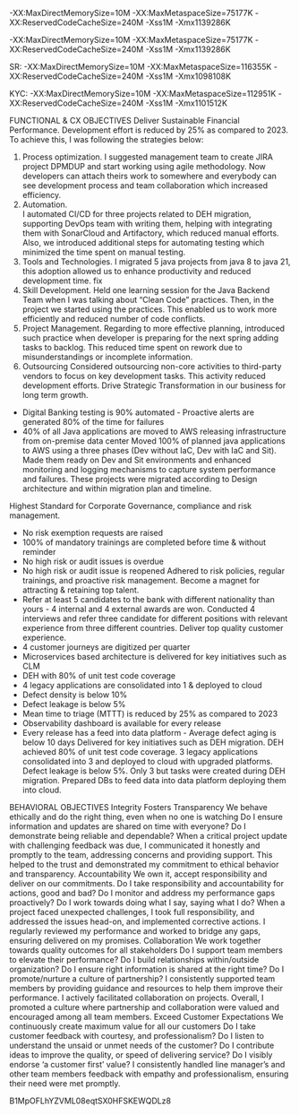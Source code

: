 -XX:MaxDirectMemorySize=10M -XX:MaxMetaspaceSize=75177K -XX:ReservedCodeCacheSize=240M -Xss1M -Xmx1139286K

-XX:MaxDirectMemorySize=10M -XX:MaxMetaspaceSize=75177K -XX:ReservedCodeCacheSize=240M -Xss1M -Xmx1139286K

SR:
-XX:MaxDirectMemorySize=10M -XX:MaxMetaspaceSize=116355K -XX:ReservedCodeCacheSize=240M -Xss1M -Xmx1098108K

KYC:
-XX:MaxDirectMemorySize=10M -XX:MaxMetaspaceSize=112951K -XX:ReservedCodeCacheSize=240M -Xss1M -Xmx1101512K

FUNCTIONAL & CX OBJECTIVES
Deliver Sustainable Financial Performance.
Development effort is reduced by 25% as compared to 2023.
To achieve this, I was following the strategies below:
1. Process optimization. I suggested management team to create JIRA project DPMDUP and start working using agile methodology. Now developers can attach theirs work to somewhere and everybody can see development process and team collaboration which increased efficiency.
2. Automation.  
I automated CI/CD for three projects related to DEH migration, supporting DevOps team with writing them, helping with integrating them with SonarCloud and Artifactory, which reduced manual efforts. Also, we introduced additional steps for automating testing which minimized the time spent on manual testing.
3. Tools and Technologies.
I migrated 5 java projects from java 8 to java 21, this adoption allowed us to enhance productivity and reduced development time. fix
4. Skill Development.
Held one learning session for the Java Backend Team when I was talking about “Clean Code” practices. Then, in the project we started using the practices. This enabled us to work more efficiently and reduced number of code conflicts.
5. Project Management.
Regarding to more effective planning, introduced such practice when developer is preparing for the next spring adding tasks to backlog. This reduced time spent on rework due to misunderstandings or incomplete information.
6. Outsourcing
Considered outsourcing non-core activities to third-party vendors to focus on key development tasks. This activity reduced development efforts.
Drive Strategic Transformation in our business for long term growth.
- Digital Banking testing is 90% automated - Proactive alerts are generated 80% of the time for failures 
- 40% of all Java applications are moved to AWS releasing infrastructure from on-premise data center
Moved 100% of planned java applications to AWS using a three phases (Dev without IaC, Dev with IaC and Sit). Made them ready on Dev and Sit environments and enhanced monitoring and logging mechanisms to capture system performance and failures. These projects were migrated according to Design architecture and within migration plan and timeline. 

Highest Standard for Corporate Governance, compliance and risk management.
- No risk exemption requests are raised 
- 100% of mandatory trainings are completed before time & without reminder 
- No high risk or audit issues is overdue 
- No high risk or audit issue is reopened
Adhered to risk policies, regular trainings, and proactive risk management.
Become a magnet for attracting & retaining top talent.
- Refer at least 5 candidates to the bank with different nationality than yours - 4 internal and 4 external awards are won.
Conducted 4 interviews and refer three candidate for different positions with relevant experience from three different countries.
Deliver top quality customer experience.
- 4 customer journeys are digitized per quarter 
- Microservices based architecture is delivered for key initiatives such as CLM
- DEH with 80% of unit test code coverage 
- 4 legacy applications are consolidated into 1 & deployed to cloud 
- Defect density is below 10% 
- Defect leakage is below 5% 
- Mean time to triage (MTTT) is reduced by 25% as compared to 2023 
- Observability dashboard is available for every release 
- Every release has a feed into data platform - Average defect aging is below 10 days
Delivered for key initiatives such as DEH migration. DEH achieved 80% of unit test code coverage. 3 legacy applications consolidated into 3 and deployed to cloud with upgraded platforms. Defect leakage is below 5%. Only 3 but tasks were created during DEH migration. Prepared DBs to feed data into data platform deploying them into cloud.

BEHAVIORAL OBJECTIVES
Integrity Fosters Transparency
We behave ethically and do the right thing, even when no one is watching Do I ensure information and updates are shared on time with everyone? Do I demonstrate being reliable and dependable?
When a critical project update with challenging feedback was due, I communicated it honestly and promptly to the team, addressing concerns and providing support. This helped to the trust and demonstrated my commitment to ethical behavior and transparency.
Accountability
We own it, accept responsibility and deliver on our commitments. Do I take responsibility and accountability for actions, good and bad? Do I monitor and address my performance gaps proactively? Do I work towards doing what I say, saying what I do?
When a project faced unexpected challenges, I took full responsibility, and addressed the issues head-on, and implemented corrective actions. I regularly reviewed my performance and worked to bridge any gaps, ensuring delivered on my promises.
Collaboration
We work together towards quality outcomes for all stakeholders Do I support team members to elevate their performance? Do I build relationships within/outside organization? Do I ensure right information is shared at the right time? Do I promote/nurture a culture of partnership?
I consistently supported team members by providing guidance and resources to help them improve their performance. I actively facilitated collaboration on projects. Overall, I promoted a culture where partnership and collaboration were valued and encouraged among all team members.
Exceed Customer Expectations
We continuously create maximum value for all our customers Do I take customer feedback with courtesy, and professionalism? Do I listen to understand the unsaid or unmet needs of the customer? Do I contribute ideas to improve the quality, or speed of delivering service? Do I visibly endorse ‘a customer first’ value?
I consistently handled line manager’s and other team members feedback with empathy and professionalism, ensuring their need were met promptly. 

B1MpOFLhYZVML08eqtSX0HFSKEWQDLz8
